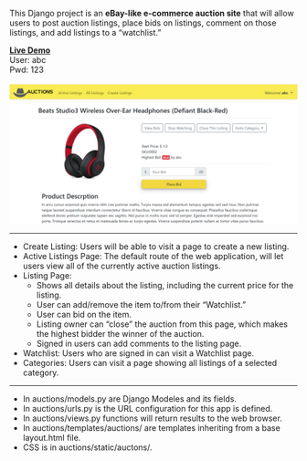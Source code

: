 This Django project is an <strong>eBay-like e-commerce auction site</strong> that will allow users to post auction listings, place bids on listings, comment on those listings, and add listings to a “watchlist.”<br>

<a href="https://mini-auctions.herokuapp.com/" target="_blank"><strong>Live Demo</strong></a><br>
User: abc<br>
Pwd: 123<br><br>
<a href="https://mini-auctions.herokuapp.com/product/2"><img src="staticfiles/screenshot.png" width="900"></a>
<hr>

* Create Listing: Users will be able to visit a page to create a new listing. 
* Active Listings Page: The default route of the web application, will let users view all of the currently active auction listings.
* Listing Page: 
  - Shows all details about the listing, including the current price for the listing. 
  - User can add/remove the item to/from their “Watchlist.” 
  - User can bid on the item.
  - Listing owner can “close” the auction from this page, which makes the highest bidder the winner of the auction.
  - Signed in users can add comments to the listing page. 
* Watchlist: Users who are signed in can visit a Watchlist page.
* Categories: Users can visit a page showing all listings of a selected category. 

<hr>

 - In auctions/models.py are Django Modeles and its fields.
 - In auctions/urls.py is the URL configuration for this app is defined.
 - In auctions/views.py functions will return results to the web browser.
 - In auctions/templates/auctions/ are templates inheriting from a base layout.html file.
 - CSS is in auctions/static/auctons/.
